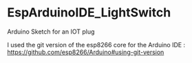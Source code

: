 # EspArduinoIDE_LightSwitch
Arduino Sketch for an IOT plug

I used the git version of the esp8266 core for the Arduino IDE :
https://github.com/esp8266/Arduino#using-git-version
